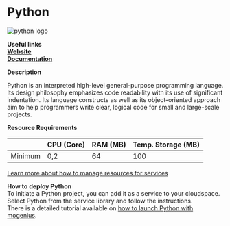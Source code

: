# Python

![python logo](https://api.mogenius.com/file/id/0ae14b59-d7cb-4cc9-961c-19c648852546)

**Useful links**  
**[Website](https://www.python.org/)**  
**[Documentation](https://docs.python.org/)**  

**Description**

Python is an interpreted high-level general-purpose programming language. Its design philosophy emphasizes code readability with its use of significant indentation. Its language constructs as well as its object-oriented approach aim to help programmers write clear, logical code for small and large-scale projects.

**Resource Requirements**

||CPU (Core)|RAM (MB)  |Temp. Storage (MB)|
|--|--|--|--|
| Minimum | 0,2 | 64 | 100 |

[Learn more about how to manage resources for services](./../../cloud-management/resource-management.md)

**How to deploy Python**  
To initiate a Python project, you can add it as a service to your cloudspace. Select Python from the service library and follow the instructions.  
There is a detailed tutorial available on [how to launch Python with mogenius](./../../tutorials/how-to-launch-python-in-the-cloud.md).
